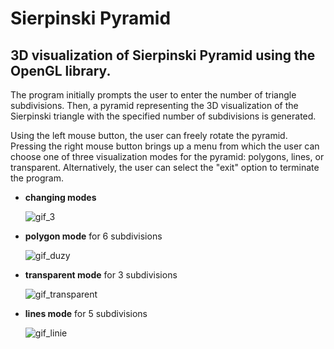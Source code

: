 # Sierpinski Pyramid

## 3D visualization of Sierpinski Pyramid using the OpenGL library.
The program initially prompts the user to enter the number of triangle subdivisions. Then, a pyramid representing the 3D visualization of the Sierpinski triangle with the specified number of subdivisions is generated.

Using the left mouse button, the user can freely rotate the pyramid. Pressing the right mouse button brings up a menu from which the user can choose one of three visualization modes for the pyramid: polygons, lines, or transparent. Alternatively, the user can select the "exit" option to terminate the program.
  - **changing modes**
    
    ![gif_3](https://github.com/ZuzannaSlobodzian/sierpinski-pyramid/assets/97484679/bfd873c2-4a51-4b7f-a1b4-7148e98fef1f)
  
  - **polygon mode** for 6 subdivisions
    
    ![gif_duzy](https://github.com/ZuzannaSlobodzian/sierpinski-pyramid/assets/97484679/b8a24f30-0a9c-487c-bfaa-8f8f99221a8b)
  
  - **transparent mode** for 3 subdivisions
    
    ![gif_transparent](https://github.com/ZuzannaSlobodzian/sierpinski-pyramid/assets/97484679/66e7222d-5bdf-412c-9e83-74c9beb53262)
  
  - **lines mode** for 5 subdivisions
    
    ![gif_linie](https://github.com/ZuzannaSlobodzian/sierpinski-pyramid/assets/97484679/b098d086-112c-4e6a-9dd6-adf3c22609b4)
  
